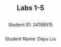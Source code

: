 
<div style="display: flex; flex-direction: column; justify-content: center; align-items: center; height: 100vh;">
<h2>Labs 1-5</h2>
<p>Student ID: 24188515</p>
<p>Student Name: Dayu Liu</p>
</div>

# Lab 1

## AWS Account and Log in

### [1] Reset and Login into IAM User Account

To start with, I received an email with the initial login credentials for my IAM user account. After navigating to the AWS login portal, I successfully logged in using these credentials and reset my password as instructed.

![enter image description here](http://127.0.0.1/assets/lab1-1.png)

This step grants access to the AWS Management Console, which provides UI controls on necessary AWS resources and services for future lab activities.

### [2] Access Identity and Access Management (IAM)

After logging in, locate a clickable with my `IAM user` and `Account ID` information on the top-right corner. Once opened, click at the bottom entry on the user panel to access `Security Credentials`.

![enter image description here](http://127.0.0.1/assets/lab1-2.png)

Within the `Access keys` tab, I created a new access key and secret. These credentials can be used for programmatic access to AWS services, allowing us to interact with AWS through command-line interfaces (AWS-CLI), SDKs (Boto3 API). Securely store these credentials in a private location, for later AWS configuration setup in this lab.

![enter image description here](http://127.0.0.1/assets/lab1-3.png)

## Set up recent Linux OSes

Since I am running a Windows machine, I chose to use  `Ubuntu on Windows` via the Windows Subsystem for Linux (WSL). This installation provides an isolated Linux environment with a separate file directory, making file management easier and more organized within the Windows system.

![enter image description here](http://127.0.0.1/assets/lab1-4.png)

By using WSL, I can run Linux-based commands and utilities without the need for a virtual machine, which saves both time and resources. 

## Install Linux Packages

### 1. Install Python 3.10.x
Since my Ubuntu version is `22.04`, my system automatically comes with its corresponding latest Python version, which is `3.10.12`.

#### Update Packages

First, we need to ensure our system's packages are up to date. Run the following commands to update and upgrade pre-installed packages: 

```bash
sudo apt update
sudo apt -y upgrade
```

![Updating System](http://127.0.0.1/assets/lab1-5.png)

Since upgrading packages involves modifying the system, administrative privileges are required. Hence we need to prefix the command with `sudo`. 
-  **`apt update`** updates the package lists from **Apt** package management tool. These package lists contain references to the latest versions of packages. 
-  **`apt upgrade`** upgrades all installed packages to their latest versions based on the information retrieved from the update command, `-y` automatically answers **YES** to any prompts that might appear during the upgrade process.

#### Verify Python Version
To confirm that Python is installed and up to date, use the following command:

```bash
python3 -V
```

- **`python3`**: Specifies that we are running a version of Python 3.x.
- **`-V`**: Outputs the installed Python version.

The output verifies that Python 3.10.12 is installed.

![Check Python Version](http://127.0.0.1/assets/lab1-6.png)

#### Install pip3

To easily install and manage Python libraries, we also need to install **pip**. Install it with:

```bash
sudo apt install -y python3-pip
```

- **`python3-pip`**: pip package for Python 3 specifically.

Once installed, we can now use `pip3` to install third-party Python packages for future labs.

![Installing pip3](http://127.0.0.1/assets/lab1-7.png)

### 2. Install AWS CLI

To interact with AWS services from the command line, we use the AWS CLI (Command Line Interface). Install and upgrade it to the latest version using:

```bash
pip3 install awscli --upgrade
```

- **`awscli`**: This installs the AWS Command Line Interface, enabling us to manage AWS services, directly from the terminal.
- **`--upgrade`**: Ensures that if an older version of AWS CLI is already installed, it will be replaced with the latest version, which includes new features and updates and guarantees consistency.

Once installed, we can execute AWS CLI commands to interact with various AWS resources such as EC2, S3, etc.

![Install AWS CLI](http://127.0.0.1/assets/lab1-8.png)

### 3. Configure AWS CLI

After installation, configure the AWS CLI to connect to our IAM User account. Entering the credentials **Access Key ID, Secret Access Key, Region** in the prompts after using the following command:

```bash
aws configure
```
Our credentials can be found from step [3]. These configurations help us to correctly authenticate and set up our AWS environment and to access AWS services securely.

![Configure AWS CLI](http://127.0.0.1/assets/lab1-9.png)



### 4. Install boto3
Although `botocore` is included with the AWS CLI package, `boto3` is the Python SDK for AWS, and can be used to send API requests and automate tasks via Python scripts, such as launching EC2 instances in the next step. Install `boto3` using the following command:
```bash
pip3 install boto3
```

![Install boto3](http://127.0.0.1/assets/lab1-10.png)


## Test the Installed Environment

### 1. Test the AWS Environment

To verify that our AWS CLI is configured correctly and connected to the AWS environment, we run the following command to list the available regions in our AWS account:

```bash
aws ec2 describe-regions --output table
```

- **`aws ec2 describe-regions`**: This command queries the AWS EC2 service to list all available regions where AWS services are provided.
- **`--output table`**: Formats the output in a readable table structure, making it easier to view and interpret the region data.

This command allows us to verify that we are connected to AWS, and the output should display a list of regions in a structured table.

![AWS Region Table](http://127.0.0.1/assets/lab1-11.png)



### 2. Test the Python Environment

After confirming that the AWS CLI is working correctly, we now test the Python environment using **`boto3`**, the AWS SDK for Python language.

The following Python code connects to the AWS EC2 service and retrieves the available regions, similar to the CLI test but now within the Python environment:

```python
python3
>>> import boto3
>>> ec2 = boto3.client('ec2')
>>> response = ec2.describe_regions()
>>> print(response)
```

- **`import boto3`**: Imports the **`boto3`** library, which is used to interact with AWS services via Python.
- **`boto3.client('ec2')`**: Initializes a client for the EC2 service, allowing us to make requests to EC2, such as querying regions, starting instances, etc.
- **`ec2.describe_regions()`**: Queries the EC2 service to retrieve a list of available AWS regions. It returns the data in JSON format.
- **`print(response)`**: Outputs the result, which contains details about the available regions.

This code verifies that our Python environment is correctly set up and able to interact with AWS services via `boto3`.

![Python Region Response](http://127.0.0.1/assets/lab1-12.png)

### 3. Write a Python Script

Now we create a Python script to wrap these commands into a single file. We should also format the response into a structured table. The Python script is located in `~\lab1` folder on our Ubuntu machine.

#### (1) Install Dependencies
We use the `pandas` library to convert un-tabulated data into a structured table. To install this additional dependency, run the following command:
```bash
pip install pandas
```

#### (2) Code Explanation

The code in this  script adds an extra step. After retrieving the region data from AWS, we pass the response into a `pandas` dataframe to format and print the output in a table structure.

```python
import boto3 as bt
import pandas as pd

ec2 = bt.client('ec2')
response = ec2.describe_regions()
regions = response['Regions']
regions_df = pd.DataFrame(regions)
print(regions_df)
```


- **`boto3 as bt`**: Imports `boto3`, aliased as `bt`.
- **`pandas as pd`**: Imports `pandas`, aliased as `pd`.
- **`ec2 = bt.client('ec2')`**: Initializes a client for the EC2 service, allowing us to make requests to EC2, such as querying regions, starting instances, etc.
- **`response = ec2.describe_regions()`**: Queries the EC2 service to retrieve a list of available AWS regions. It returns the data in JSON format.
- **`pd.DataFrame(regions)`**: Converts the regions data into a pandas DataFrame for structured output.

#### (3) Run the Script
To execute the Python script, use the following command:
```bash
python3 lab1.py
```

#### 4. Get the Results
After running the Python script, the results are printed in a table format. The table shows the available AWS regions along with the corresponding **Endpoint**, **RegionName**, and **OptInStatus**.

| --- | Endpoint | RegionName | OptInStatus |
| --- | --- | --- | --- |
| 0 | ec2.ap-south-1.amazonaws.com | ap-south-1 | opt-in-not-required |
| 1 | ec2.eu-north-1.amazonaws.com | eu-north-1 | opt-in-not-required |
| 2 | ec2.eu-west-3.amazonaws.com | eu-west-3 | opt-in-not-required |
| 3 | ec2.eu-west-2.amazonaws.com | eu-west-2 | opt-in-not-required |
| 4 | ec2.eu-west-1.amazonaws.com | eu-west-1 | opt-in-not-required |
| 5 | ec2.ap-northeast-3.amazonaws.com | ap-northeast-3 | opt-in-not-required |
| 6 | ec2.ap-northeast-2.amazonaws.com | ap-northeast-2 | opt-in-not-required |
| 7 | ec2.ap-northeast-1.amazonaws.com | ap-northeast-1 | opt-in-not-required |
| 8 | ec2.ca-central-1.amazonaws.com | ca-central-1 | opt-in-not-required |
| 9 | ec2.sa-east-1.amazonaws.com | sa-east-1 | opt-in-not-required |
| 10 | ec2.ap-southeast-1.amazonaws.com | ap-southeast-1 | opt-in-not-required |
| 11 | ec2.ap-southeast-2.amazonaws.com | ap-southeast-2 | opt-in-not-required |
| 12 | ec2.eu-central-1.amazonaws.com | eu-central-1 | opt-in-not-required |
| 13 | ec2.us-east-1.amazonaws.com | us-east-1 | opt-in-not-required |
| 14 | ec2.us-east-2.amazonaws.com | us-east-2 | opt-in-not-required |
| 15 | ec2.us-west-1.amazonaws.com | us-west-1 | opt-in-not-required |
| 16 | ec2.us-west-2.amazonaws.com | us-west-2 | opt-in-not-required |

#### Key Parameters:

- **Endpoint**: Indicates a public URL of the AWS service (EC2) for each region. It’s the endpoint through which API calls are routed for that specific region.

- **RegionName**: Represents the region code for each AWS region. In the future labs, we will be using `eu-north-1` for the European North region .

- **OptInStatus**: Shows the status of whether a region requires users to opt-in before using it. `opt-in-not-required` means that the region is generally available for all AWS users.

This table helps verify the connection to AWS and confirms that our Python environment is correctly configured to retrieve information from AWS services.

<div  style="page-break-after: always;"></div>

# Lab 2

## Create an EC2 Instance Using AWS CLI


### 1. Create a Security Group

We begin by creating a security group with a unique name based on our student number, `24188516-sg`. A security group acts as an access control mechanism for our EC2 instances, controlling inbound and outbound traffic.

The following command creates the security group:

```bash
aws ec2 create-security-group --group-name 24188516-sg --description "security group for development environment"
```

#### Key Parameters:
- **`--group-name`**: Specifies the name of the security group. In this case, we use `24188516-sg` to uniquely identify the group based on our student number.
  
- **`--description`**: Provides a human-readable description of the security group’s purpose. Here, we describe it as "security group for development environment" to indicate the group will be used for development purposes.

Once executed, this command will create the security group and return the **GroupId**, which is a unique identifier for the newly created security group. Keep this **GroupId** because we will use it for future commands when creating our EC2 instance and etc.

![Create Security Group](http://127.0.0.1/assets/lab2-1.png)

### 2. Authorize Inbound Traffic for SSH

Now that the security group is created, we need to add a rule to allow inbound SSH traffic. This step enables secure access to our EC2 instances using the SSH protocol on port 22.

The following command authorizes inbound traffic for SSH:

```bash
aws ec2 authorize-security-group-ingress --group-name 24188516-sg --protocol tcp --port 22 --cidr 0.0.0.0/0
```

#### Key Parameters:
- **`--group-name`**: Specifies the name of the security group to which the rule will be added. In this case, we are adding the rule to the `24188516-sg` security group created in the previous step.
- **`--protocol`**: Defines the protocol for the rule. Here, we use **`tcp`** to specify the Transmission Control Protocol, which is the standard protocol used for SSH.
- **`--port`**: Specifies the port number on which the traffic will be allowed. In this case, we set it to **`22`**, the default port for SSH connections.
- **`--cidr`**: Defines the range of IP addresses allowed to access the instance via SSH. **`0.0.0.0/0`** means that traffic is allowed from any IP address, giving unrestricted access to SSH from anywhere in the world. This is common for testing purposes but should be restricted for production environments.

Once executed, this command creates a rule allowing SSH access on port 22, and the response confirms the rule creation by displaying the details of the newly added rule.

![Authorize Inbound Traffic](http://127.0.0.1/assets/lab2-2.png)

### 3. Create a Key Pair

To securely connect to the EC2 instance, we generate a public and private key pair. The private key will be used to authenticate SSH connections, while the public key is associated with the EC2 instance. This step is crucial for securing the private key and ensuring that it can be used for SSH connections without exposing it to others.

The following command creates a key pair:

```bash
aws ec2 create-key-pair --key-name 24188516-key --query 'KeyMaterial' --output text > 24188516-key.pem
```

#### Key Parameters:
- **`--key-name`**: Specifies the name of the key pair being created. In this case, the key pair is named `24188516-key`, which is based on our student number for identification.
- **`--query 'KeyMaterial'`**: This option extracts the private key (key material) from the response and outputs it as plain text. The key material is the private part of the key pair, which is required to authenticate SSH sessions.
- **`--output text`**: Specifies that the output format should be plain text (instead of JSON). The output is redirected to a file using the `>` operator, which saves the private key as `24188516-key.pem`.

#### Set Permissions for the Key:

After the key is generated, we ensure it has the correct permissions by using the `chmod` command:

```bash
chmod 400 24188516-key.pem
```

- **`chmod 400`**: This changes the file’s permissions to **read-only** for the file owner. It ensures that only the owner of the file can read it and prevent unauthorized access.

Below are the outputs of successfully created key:

![Key Pair Creation](http://127.0.0.1/assets/lab2-3.png)
![Permission Change](http://127.0.0.1/assets/lab2-4.png)

### 4. Create the Instance

Now, let's create an EC2 instance using the `aws ec2 run-instances` command. Since my student number is `24188516`, create an EC2 instance in the `eu-north-1` region.

```bash
aws ec2 run-instances --image-id ami-07a0715df72e58928 --security-group-ids 24188516-sg --count 1 --instance-type t3.micro --key-name 24188516-key --query 'Instances[0].InstanceId'
```

***Note:***
> At the time of running the lab, the **t2.micro** instance type was not available, so I switched to **t3.micro**. The instance was successfully created with the instance ID `i-0553e2ea0492e1c73`.

#### Key Parameters:
- **`--image-id`**: Specifies the Amazon Machine Image (AMI) ID to be used for the instance. In this case, `ami-07a0715df72e58928` is used, refers to a pre-configured image for this class.
- **`--security-group-ids`**: Links the instance to the previously created security group (`24188516-sg`). This security group defines the allowed inbound and outbound traffic rules, including SSH access on port 22.
- **`--count`**: Specifies that only one instance will be created. This flag allows you to create multiple instances simultaneously if needed.
- **`--instance-type`**: Defines the type of EC2 instance to launch. Due to limitations at the time, **t3.micro** was chosen instead of **t2.micro**.
- **`--key-name`**: Specifies the name of the key pair (`24188516-key`) to associate with the instance. This key will be used to securely access the instance via SSH.
- **`--query 'Instances[0].InstanceId'`**: This extracts and displays the **InstanceId** of the newly created EC2 instance.

Once the command is executed, the instance is successfully created, and the **InstanceId** is displayed. In this case, the instance ID returned is `i-0553e2ea0492e1c73`.

![Create EC2 Instance](http://127.0.0.1/assets/lab2-6.png)
![Instance ID](http://127.0.0.1/assets/lab2-5.png)

### 5. Add a Tag to the Instance

Now that we have the instance ID `i-0553e2ea0492e1c73`, we will add a tag to name the instance. The tag key will be `Name`, and the value will be our student number followed by `-vm` to uniquely identify the instance as `24188516-vm`.

```bash
aws ec2 create-tags --resources i-0553e2ea0492e1c73 --tags Key=Name,Value=24188516-vm
```

#### Key Parameters:
- **`--resources`**: Specifies the ID of the resource to tag, in this case, the instance ID `i-0553e2ea0492e1c73`.
- **`--tags`**: Defines the key-value pair for the tag. Here, the key is `Name`, and the value is `24188516-vm`, which labels the instance for identification purposes.

Once the command is executed, the instance will be tagged with `24188516-vm`, making it easier to identify in the AWS console.

### 6. Get the Public IP Address

To retrieve the public IP address of the instance, we use the `describe-instances` command. The query extracts only the `PublicIpAddress` from the instance details:

```bash
aws ec2 describe-instances --instance-ids i-0553e2ea0492e1c73 --query 'Reservations[0].Instances[0].PublicIpAddress'
```

#### Key Parameters:
- **`--instance-ids`**: Specifies the instance ID, which is `i-0553e2ea0492e1c73` in this case.
- **`--query`**: Limits the output to the `PublicIpAddress` of the instance, providing the required IP address for SSH access.

This IP address is queried and printed, save it for SSH connection in the next step.

![Public IP Address](http://127.0.0.1/assets/lab2-7.png)

### 7. Connect to the Instance via SSH
Now, we connect to the instance using the public IP address `16.171.151.20` via SSH. We need to use the previously generated `.pem` file to authenticate:

```bash
ssh -i 24188516-key.pem ubuntu@16.171.151.20
```

#### Key Parameters: 
- **`-i`**: Specifies the identity file (private key) to use for SSH authentication, which is `24188516-key.pem`.
- **`ubuntu@16.171.151.20`**: Connects to the instance as the `ubuntu` user, which is the default username.

After connecting, we can see system information on the console, indicating that the connection was successful.

![SSH Connection](http://127.0.0.1/assets/lab2-8.png)

### 8. List the Created Instance Using the AWS Console

The original instance created in steps 1-7 was destroyed overnight, so I had to run the commands again and the instance ID would differ. Here is a screenshot of the sucessfully created instance from the AWS console:

![AWS Console](http://127.0.0.1/assets/lab2-9.png)


## Create an EC2 Instance with Python Boto3

In this step, we create an EC2 instance using the **boto3** Python package instead of AWS CLI commands. While the method names and parameters differ, the outcome is the same as in the previous steps. To differentiate this instance from the previous one, we append `-2` to the **Group name**, **Key name**, and **Instance name**.

The following Python script uses `boto3` to create the EC2 **instance, security group, key pair, and instance tag**:

### Workflow:

1. **Create Security Group**:  
   The script starts by creating a security group (`24188516-sg-2`) using `ec2.create_security_group()`.
   
2. **Authorize SSH Inbound Rule**:  
   Next, an SSH rule is added using `ec2.authorize_security_group_ingress()`. This allows SSH access on port **22** from all IP addresses (`0.0.0.0/0`).

3. **Create Key Pair**:  
   A key pair (`24188516-key-2`) is generated using `ec2.create_key_pair()`, and the private key is saved locally with restricted access permissions using `os.chmod()` to secure it.

4. **Create EC2 Instance**:  
   The script launches an EC2 instance in the specified security group using `ec2.run_instances()`. The **AMI ID** (`ami-07a0715df72e58928`), **instance type** (`t3.micro`), and **key name** (`24188516-key-2`) are provided as parameters.

5. **Tag EC2 Instance**:  
   A name tag (`24188516-vm-2`) is created for the EC2 instance using `ec2.create_tags()`, which helps in identifying the instance easily.

6. **Retrieve Public IP Address**:  
   The public IP address of the newly created EC2 instance is retrieved using `ec2.describe_instances()`.
   
```python
import boto3 as bt
import os

# Constants
GroupName = '24188516-sg-2'
KeyName = '24188516-key-2'
InstanceName = '24188516-vm-2'

ec2 = bt.client('ec2')

# 1. Create security group
step1_response = ec2.create_security_group(
    Description="security group for development environment",
    GroupName=GroupName
)

# 2. Authorize SSH inbound rule
step2_response = ec2.authorize_security_group_ingress(
    GroupName=GroupName,
    IpPermissions=[
        {
            'IpProtocol': 'tcp',
            'FromPort': 22,
            'ToPort': 22,
            'IpRanges': [{'CidrIp': '0.0.0.0/0'}]
        }
    ]
)

# 3. Create key pair
step3_response = ec2.create_key_pair(KeyName=KeyName)
PrivateKey = step3_response['KeyMaterial']

# Save key pair to a file
with open(f'{KeyName}.pem', 'w') as file:
    file.write(PrivateKey)

# Grant file permission to the private key
os.chmod(f'{KeyName}.pem', 0o400)

# 4. Create EC2 instance
step4_response = ec2.run_instances(
    ImageId='ami-07a0715df72e58928',
    SecurityGroupIds=[GroupName],
    MinCount=1,
    MaxCount=1,
    InstanceType='t3.micro',
    KeyName=KeyName
)

# Retrieve the Instance ID
InstanceId = step4_response['Instances'][0]['InstanceId']

# 5. Create a tag for the instance
step5_response = ec2.create_tags(
    Resources=[InstanceId],
    Tags=[{'Key': 'Name', 'Value': InstanceName}]
)

# 6. Get the public IP address of the instance
step6_response = ec2.describe_instances(InstanceIds=[InstanceId])
public_ip_address = step6_response['Reservations'][0]['Instances'][0]['PublicIpAddress']

# Print all responses
print(f"{step1_response}\n{step2_response}\n{PrivateKey}\n{InstanceId}\n{step5_response}\n{public_ip_address}\n")
```

### Code Explanation
1. **`ec2.create_security_group()`**:
   - **`Description`**: Describes the purpose of the security group, here labeled as "security group for development environment".
   - **`GroupName`**: Defines the name of the security group, in this case, `24188516-sg-2`.
  
2. **`ec2.authorize_security_group_ingress()`**:
   - **`GroupName`**: Specifies the security group where the rule will be added, in this case, `24188516-sg-2`.
   - **`IpPermissions`**: This parameter contains the rules that specify what type of inbound traffic is allowed. 
     - **`IpProtocol`**: Defines the protocol, here set to `tcp` for SSH access.
     - **`FromPort` and `ToPort`**: Both set to `22`, defining the SSH port.
     - **`IpRanges`**: Defines the IP range allowed to access the instance. Here, `0.0.0.0/0` allows access from any IP.

3. **`ec2.create_key_pair()`**:
   - **`KeyName`**: Specifies the name of the key pair, here `24188516-key-2`,  generates a new key pair and returns the private key.

4. **`file.write()`**:
   - The private key is saved to a `.pem` file using Python’s built-in File library with the `open()` function, and **`os.chmod()`** is used to set the file’s permission to `400` (read-only).

5. **`ec2.run_instances()`**:
   - **`ImageId`**: Specifies the Amazon Machine Image (AMI) ID, in this case, `ami-07a0715df72e58928`, which contains pre-configured software and settings.
   - **`SecurityGroupIds`**: Lists the security group IDs that will be associated with the instance. Here, the security group is `24188516-sg-2`.
   - **`MinCount` and `MaxCount`**: Define how many instances to launch. only one instance will be created in our case.
   - **`InstanceType`**: Defines the type of instance to launch, in this case, `t3.micro`.
   - **`KeyName`**: Specifies the name of the key pair, `24188516-key-2`, used for SSH access.

6. **`ec2.create_tags()`**:
   - **`Resources`**: Specifies the resources to tag, in this case, the instance ID.
   - **`Tags`**: Defines the key-value pairs for tagging. Here, the tag key is `Name` and the value is `24188516-vm-2`, which labels the instance for easier identification.

7. **`ec2.describe_instances()`**:
   - **`InstanceIds`**: Specifies the instance ID to describe details on.

### Output and Results

Once the script is executed, the responses from each step are printed, showing the security group creation, key pair, instance ID, and public IP address.

![Script Output](http://127.0.0.1/assets/lab2-10.png)

Let's verify the created instance in the AWS console as well:

![AWS Console Instance](http://127.0.0.1/assets/lab2-11.png)


## Use Docker Inside a Linux OS

### 1. Install Docker

To install Docker, we use the following command to install the necessary packages:

```bash
sudo apt install docker.io -y
```

#### Key Parameters:
- **`docker.io`**: Specifies the Docker package to install.
- **`-y`**: Automatically confirms the installation without prompting for user input.

### 2. Start the Docker Service
After installation, we start the Docker service to make it ready for use:

```bash
sudo systemctl start docker
```

#### Key Parameters:
- **`start`**: Tells the system to start the Docker service.
- **`docker`**: Specifies the Docker service to start.

### 3. Enable Docker to Start on Boot
To ensure Docker starts automatically whenever the system boots, we enable the Docker service with:

```bash
sudo systemctl enable docker
```

#### Key Parameters:
- **`enable`**: Enables Docker to start automatically when the system boots.
- **`docker`**: Specifies the Docker service to enable.

![Docker Installation](http://127.0.0.1/assets/lab2-12.png)

### 4. Check Docker Version

To verify that Docker has been installed and is running properly, check its version using:

```bash
docker --version
```

#### Key Parameters:
- **`--version`**: Prints the installed Docker version.

This command outputs the installed Docker version, ensuring that Docker is ready to use.

![Docker Version Check](http://127.0.0.1/assets/lab2-13.png)

### 5. Build and Run an `httpd` Container

In this step, we create an HTML file to be served via an Apache HTTP server running inside a Docker container.

#### HTML File Creation
The file `index.html` is located inside the `html` directory and contains the following content:

```html
  <html>
    <head></head>
    <body>
      <p>Hello, World!</p>
    </body>
  </html>
```

This file simply displays the message **"Hello, World!"** when accessed via a web browser.

#### Create a Dockerfile

Outside the `html` directory, we create a `Dockerfile` to define the configuration for our Docker container. The file contains the following:

```Dockerfile
FROM httpd:2.4
COPY ./html/ /usr/local/apache2/htdocs/
```

#### Key Parameters:
- **`FROM`**: Specifies the base image for the container. In this case, it uses Apache HTTP Server version 2.4.
- **`COPY`**: Copies the contents of the `html` directory from the local system into the container’s web server directory (`/usr/local/apache2/htdocs/`), making the `index.html` file accessible via the web server.

#### Add User to Docker Group

We add our username (`liudayubob`) to the Docker group to grant permission to manage Docker containers, then reboot the system:

```bash
sudo usermod -a -G docker liudayubob
```

#### Key Parameters:
- **`usermod -a -G`**: Adds the user `liudayubob` to the Docker group (`docker`), allowing us to manage Docker without administrative permissions.

#### Build the Docker Image

Once the `Dockerfile` and `html` folder are in place, we build the Docker image using the following command:

```bash
docker build -t my-apache2 .
```

#### Key Parameters:
- **`build`**: Instructs Docker to build an image based on the `Dockerfile` in the current directory.
- **`-t`**: Tags the image with the name `my-apache2` for easy reference.
- **`.`**: Specifies the build context, indicating the current directory (where the `Dockerfile` and `html` folder are located).

This command builds the Docker image alias as `my-apache2`, preparing it to run the Apache server that serves the `index.html` file.

![Docker Build](http://127.0.0.1/assets/lab2-14.png)


#### Run the Docker Container
After building the image `my-apache2`, we run the Docker container using the following command:

```bash
docker run -p 80:80 -dit --name my-app my-apache2
```

#### Key Parameters:
- **`-p`**: Maps the host machine's port to the Docker container's port, enabling access to the container’s web server from the host.
- **`-dit`**: Runs the container in detached mode (`d`), keeps STDIN open (`i`), and allocates a pseudo-TTY (`t`).
- **`--name`**: Sets the container name to `my-app`.

This command starts the Apache server inside the container, serving the HTML content at port 80.

![Docker Run](http://127.0.0.1/assets/lab2-15.png)

#### Access the Hosted HTML Page

To view the hosted HTML page, open a browser and navigate to `http://localhost` or `http://127.0.0.1`. The browser will display the **"Hello, World!"** message from the `index.html` file served by the Apache HTTP server inside the Docker container.

![Docker Webpage](http://127.0.0.1/assets/lab2-16.png)


### 6. Other Docker Commands

#### Check Running Containers
To list all running containers, use the following command:

```bash
docker ps -a
```

#### Key Parameters:
- **`ps`**: Lists the currently running containers.
- **`-a`**: Includes all containers, even those that are not running.

This command displays the properties of the containers, such as **Container ID**, **STATUS**, **PORTS**, the container name, and the image used.

![Docker ps -a](http://127.0.0.1/assets/lab2-17.png)

#### Stop and Remove the Container

To stop and remove the running container, use the following commands:
```bash
docker stop my-app
docker rm my-app
```

#### Key Parameters:
- **`stop`**: Stops the running container.
- **`rm`**: Removes the container from the system.

These commands stop the `my-app` container and then remove it from the system.

<div  style="page-break-after: always;"></div>

# Lab 3

### 1. Create  Files

We begin by creating the required files and directories. The following file structure contains three files: `cloudstorage.py`, `rootfile.txt`, and `subfile.txt`.

![File Structure](http://127.0.0.1/assets/lab2-18.png)


### 2. Save to S3 by Updating `cloudstorage.py`

The `cloudstorage.py` script is modified to create an S3 bucket named `24188516-cloudstorage` if it doesn’t already exist. The script then traverses all directories and subdirectories in the root directory and uploads any discovered files to the S3 bucket.

```python
import os
import boto3

ROOT_DIR = '.'
ROOT_S3_DIR = '24188516-cloudstorage'
s3 = boto3.client("s3")

bucket_config = {'LocationConstraint': 'eu-north-1'}

def upload_file(folder_name, file, file_name):
    file_key = os.path.join(folder_name, file_name).replace("\\", "/")
    s3.upload_file(file, ROOT_S3_DIR, file_name)  # file path, bucket name, key
    print(f"Uploading {file}")

# Main program
try:
    # Create bucket if not there
    response = s3.create_bucket(
        Bucket=ROOT_S3_DIR,
        CreateBucketConfiguration=bucket_config
    )
    print(f"Bucket created: {response}")
except Exception as error:
    print(f"Bucket creation failed: {error}")
    pass

# Traverse directory and upload files
for dir_name, subdir_list, file_list in os.walk(ROOT_DIR, topdown=True):
    if dir_name != ROOT_DIR:
        for fname in file_list:
            upload_file(f"{dir_name[2:]}/", f"{dir_name}/{fname}", fname)

print("done")
```

### Code Explanation

- **`s3.create_bucket()`**: Attempts to create an S3 bucket.
  - **`Bucket`**: Specifies the name of the bucket to be created, which is `24188516-cloudstorage`.
  - **`CreateBucketConfiguration`**: Defines configuration options for the bucket. In this case, we set the `LocationConstraint` to `eu-north-1`, which places the bucket in the specified AWS region.
 
- **`os.walk()`**: Recursively traverses through the root directory (`.`) and subdirectories, finding all files to be uploaded.

- **`s3.upload_file()`**: Uploads the file to the S3 bucket. It accepts the following parameters:
  - **`file`**: The local path to the file to upload.
  - **`Bucket`**: Specifies the destination S3 bucket, `24188516-cloudstorage`.
  - **`file_name`**: The key under which the file is stored in the S3 bucket, formed by concatenating the folder path and file name.

Now our files are uploaded to the corresponding locations in the S3 bucket, consistent with out local directory structure.

![S3 Upload](http://localhost/assets/lab2-19.png)

### 3. Restore from S3

We create a new program, `restorefromcloud.py`, to restore files from the S3 bucket and write them to the appropriate directories. The program uses `s3.list_objects_v2()` to list all files in the S3 bucket along with their attributes, such as **Key** and **Name**.

We combine the local **ROOT_TARGET_DIR** with the **Key** to form the local file path. If the local directory does not exist, we create it using `os.makedirs()`. Finally, we download each file from the S3 bucket using `s3.download_file()`.

```python
import os
import boto3

ROOT_TARGET_DIR = '.'  # Root directory where files will be restored
ROOT_S3_DIR = '24188516-cloudstorage'
s3 = boto3.client("s3")

def download_file(s3_key, local_file_path):
    local_dir = os.path.dirname(local_file_path)
    
    # Ensure the local directory exists
    if not os.path.exists(local_dir):
        print(f"Creating directory {local_dir}")
        os.makedirs(local_dir)

    # Download the file
    s3.download_file(ROOT_S3_DIR, s3_key, local_file_path)
    print(f"Downloading {s3_key} to {local_file_path}")

# Main program
# List all objects in the S3 bucket
objects = s3.list_objects_v2(Bucket=ROOT_S3_DIR)

if 'Contents' in objects:
    for obj in objects['Contents']:
        s3_key = obj['Key']
        local_file_path = os.path.join(ROOT_TARGET_DIR, s3_key).replace("/", os.path.sep)
        
        # Download the file from S3 to the corresponding local path
        download_file(s3_key, local_file_path)
else:
    print("No objects found in the bucket.")
    pass

print("done")
```

### Code Explanation

- **`boto3.client("s3")`**: Initializes the S3 client for interacting with the S3 bucket.
  
- **`s3.list_objects_v2()`**: Lists all objects stored in the specified S3 bucket.
  - **`Bucket`**: Specifies the S3 bucket name, which is `24188516-cloudstorage` in out case.

- **`s3.download_file()`**: Downloads the specified file from S3 to the local directory.
  - **`Bucket`**: Specifies the S3 bucket name, `24188516-cloudstorage`.
  - **`s3_key`**: The key (path) of the file in the S3 bucket.
  - **`local_file_path`**: Specifies the destination file path on the local machine.

- **`os.makedirs()`**: Creates the specified directory if it doesn’t already exist, so we can mirror the local directory structure to our S3 directory structure.

This script traverses the S3 bucket, restoring files to the local directory in the same structure they were uploaded.

![S3 Restore](http://localhost/assets/lab2-20.png)

### 4. Write Information About Files to DynamoDB

#### 1. Install DynamoDB

First, we create and navigate into the `dynamodb` directory. We then install **JRE** and download the **DynamoDB** package, extracting the necessary files for local use. Once extracted, we have the compiled Java code `DynamoDBLocal.jar` and a folder containing libraries `DynamoDBLocal_lib`, which are required to run a local DynamoDB instance.

```bash
mkdir dynamodb
cd dynamodb

# Install JRE
sudo apt-get install default-jre

# Download DynamoDB package
wget https://s3-ap-northeast-1.amazonaws.com/dynamodb-local-tokyo/dynamodb_local_latest.tar.gz

# Extract DynamoDB
tar -zxvf dynamodb_local_latest.tar.gz
```

![DynamoDB Extraction](http://localhost/assets/lab2-21.png)

Next, we start the DynamoDB instance locally using **JRE**. The port is set to **8001** since **8000** is already in use. The `-sharedDb` flag creates a single database file, `_shared-local-instance.db`, which is accessed by all programs connecting to this local DynamoDB instance.

```bash
java -Djava.library.path=./DynamoDBLocal_lib -jar DynamoDBLocal.jar –sharedDb -port 8001
```

#### Key Parameters:
- **`-Djava.library.path`**: Specifies the path to the required native libraries for running DynamoDB locally (`./DynamoDBLocal_lib`).
- **`-jar`**: Indicates the JAR file (`DynamoDBLocal.jar`) that contains the DynamoDB local service.
- **`-sharedDb`**: Configures DynamoDB to use a single shared database file (`_shared-local-instance.db`).
- **`-port`**: Specifies that the service should listen on port 8001.

![Start DynamoDB](http://localhost/assets/lab2-22.png)


#### 2. Create a Table in DynamoDB
We create a Python script, `createtable.py`, to define a table named `CloudFiles` in DynamoDB. The table uses `userId` as the partition key and `fileName` as the sort key. We define the keys using `KeyType` (`HASH` for partition key and `RANGE` for sort key), while `AttributeName` and `AttributeType` specify the attributes' names and types.

Although DynamoDB is schema-free, attributes like `path`, `lastUpdated`, `owner`, and `permissions` don’t need to be predefined in the table schema, but they can be added later when inserting items into the table.

Here’s the table schema:
```python
# Database schema
CloudFiles = {
    'userId',
    'fileName',
    'path',
    'lastUpdated',
    'owner',
    'permissions'
}
```

Here’s the script to create the table:
```python
# createtable.py
import boto3

def create_db_table():
    # Initialize DynamoDB service instance
    dynamodb = boto3.resource('dynamodb', endpoint_url="http://localhost:8001")
    
    table = dynamodb.create_table(
        TableName='CloudFiles',
        KeySchema=[
            {
                'AttributeName': 'userId',
                'KeyType': 'HASH'  # Partition key
            },
            {
                'AttributeName': 'fileName',
                'KeyType': 'RANGE'  # Sort key
            }
        ],
        AttributeDefinitions=[
            {
                'AttributeName': 'userId',
                'AttributeType': 'S'  # String type
            },
            {
                'AttributeName': 'fileName',
                'AttributeType': 'S'  # String type
            }
        ],
        ProvisionedThroughput={
            'ReadCapacityUnits': 1,
            'WriteCapacityUnits': 1
        }
    )
    
    print("Table status:", table.table_status)

if __name__ == '__main__':
    create_db_table()
```

### Code Explanation

- **`boto3.resource("dynamodb")`**: Initializes a DynamoDB resource instance, allowing interaction with the DynamoDB service. We specify `endpoint_url="http://localhost:8001"` to connect to the local DynamoDB instance running on port **8001**.
  
- **`dynamodb.create_table()`**: Creates a new table in DynamoDB.
  - **`TableName`**: Specifies the name of the table, here `CloudFiles`.
  - **`KeySchema`**: Defines the partition key and sort key for the table:
    - **`AttributeName`**: Specifies the name of the attribute. We use `userId` for the partition key and `fileName` for the sort key.
    - **`KeyType`**: Specifies whether the attribute is a partition key (`HASH`) or a sort key (`RANGE`).
  - **`AttributeDefinitions`**: Specifies the types of attributes used in the key schema:
    - **`AttributeType`**: Defines the type of the attribute. In this case, both `userId` and `fileName` are of type `S` (string).
  - **`ProvisionedThroughput`**: Defines the read and write capacity for the table. Here, both read and write capacity are set to 1.

The script connects to the local DynamoDB instance, creates the `CloudFiles` table, and prints the table status after creation.

![Create DynamoDB Table](http://localhost/assets/lab2-23.png)

### 3. Write Data into the `CloudFiles` Table
In this step, we write data into the `CloudFiles` table. First, we use `s3.list_objects_v2()` to list all files in the `24188516-cloudstorage` bucket. The output contains attributes such as **Key** and **LastModified**. To retrieve additional information like **Owner** and **Permissions**, we make a separate call to `s3.get_object_acl()`, which provides these details under the **Grants** and **Owner** attributes.

After extracting all necessary attributes, we use `dynamodb_table.put_item()` to insert each object into the DynamoDB table. Since the region is `eu-north-1`, we populate the `owner` field with the owner's ID.

Here’s the script:

```python
# writetable.py
import boto3
import os

BUCKET_NAME = '24188516-cloudstorage'
DB_NAME = 'CloudFiles'

# Set up AWS instances for S3 and DynamoDB
s3 = boto3.client('s3')
dynamodb = boto3.resource('dynamodb', endpoint_url="http://localhost:8001")
dynamodb_table = dynamodb.Table(DB_NAME)

def list_files():
    # List all objects in the S3 bucket
    files = []
    objects = s3.list_objects_v2(Bucket=BUCKET_NAME)
    
    if 'Contents' in objects:
        for obj in objects['Contents']:
            # Get access control list for owner and permission information
            obj_acl = s3.get_object_acl(Bucket=BUCKET_NAME, Key=obj['Key'])
            files.append({**obj, **obj_acl})
    
    return files

def extract_file_attributes(file):
    # Extract attributes of a file
    file_attributes = {
        'userId': file['Grants'][0]['Grantee']['ID'],
        'fileName': os.path.basename(file['Key']),
        'path': file['Key'],
        'lastUpdated': file['LastModified'].isoformat(),
        'owner': file['Owner']['ID'],
        'permissions': file['Grants'][0]['Permission']
    }
    
    return file_attributes

def write_to_table():
    # List all files in the bucket and write them to the DynamoDB table
    try:
        files = list_files()
        
        # Iterate through each file
        for file in files:
            # Extract attributes for the file
            file_attributes = extract_file_attributes(file)
            
            # Write the attributes to DynamoDB
            db_res = dynamodb_table.put_item(Item=file_attributes)
            print(f"Inserted {file_attributes['fileName']} into DynamoDB")
    
    except Exception as error:
        print(f"Database write operation failed: {error}")
        pass

if __name__ == '__main__':
    write_to_table()
```

### Code Explanation

- **`s3.list_objects_v2()`**: Lists all objects in the specified S3 bucket.
  - **`Bucket`**: Specifies the name of the bucket to retrieve the object list from, in this case, `24188516-cloudstorage`.
  
- **`s3.get_object_acl()`**: Retrieves the access control list (ACL) of the specified object to get details like the owner and permissions.
  - **`Bucket`**: Specifies the S3 bucket name, `24188516-cloudstorage`.
  - **`Key`**: Specifies the key (path) of the object for which the ACL is retrieved.

- **`dynamodb_table.put_item()`**: Inserts an item into the DynamoDB table.
  - **`Item`**: Specifies the attributes of the item to insert. In this case, it includes attributes like `userId`, `fileName`, `path`, `lastUpdated`, `owner`, and `permissions`.

This script performs the following:
1. Lists all files in the S3 bucket using `s3.list_objects_v2`.
2. Retrieves owner and permission information using `s3.get_object_acl`.
3. Extracts file attributes like `userId`, `fileName`, `path`, `lastUpdated`, `owner`, and `permissions`.
4. Inserts each file's attributes into the DynamoDB table using `put_item()`.

![DynamoDB Write](http://localhost/assets/lab2-24.png)

### 4. Print and Destroy the `CloudFiles` Table

#### Print the Table
We use the AWS CLI to scan and print the contents of the `CloudFiles` table. The following command retrieves all items in the table and displays them:

```bash
aws dynamodb scan --table-name CloudFiles --endpoint-url http://localhost:8001
```

#### Key Parameters:
- **`--table-name`**: Specifies the name of the DynamoDB table to scan, in this case, `CloudFiles`.
- **`--endpoint-url`**: Specifies the endpoint URL for connecting to the local DynamoDB instance running on port **8001**.

This command prints the table structure, showing the data we inserted in the previous step.

![DynamoDB Scan](http://localhost/assets/lab2-25.png)

#### Destroy the Table
To delete the `CloudFiles` table, we use the following AWS CLI command:

```bash
aws dynamodb delete-table --table-name CloudFiles --endpoint-url http://localhost:8001
```

#### Key Parameters:
- **`--table-name`**: Specifies the name of the DynamoDB table to delete, in this case, `CloudFiles`.
- **`--endpoint-url`**: Specifies the endpoint URL for connecting to the local DynamoDB instance running on port **8001**.

This command deletes the table, removing all data and schema. Only the defined schema (partition key and sort key) will be printed before deletion.

![DynamoDB Delete Table](http://localhost/assets/lab2-26.png)

<div  style="page-break-after: always;"></div>


# Lab 4
## Apply a Policy to Restrict Permissions on Bucket

### 1. Write a Python Script
In this lab, we apply an access permission policy to the S3 bucket `24188516-cloudstorage` created in the previous lab. The policy restricts access to this bucket, allowing only the user with the username `24188516@student.uwa.edu.au` to access the contents. 

The policy is defined as a JSON document, where:
- **`Sid`**: A unique identifier for the policy statement.
- **`Effect`**: Specifies the result of the policy, set to `"DENY"`, meaning the action is denied if the condition is met.
- **`Action`**: Specifies the S3 actions being denied, in this case, `"s3:*"` to deny all S3 actions.
- **`Resource`**: Specifies the resources affected by the policy, here all objects in the `24188516-cloudstorage` bucket.
- **`Condition`**: Specifies a condition that checks if the `aws:username` is not `24188516@student.uwa.edu.au`. If true, access is denied.

Here’s the bucket policy in JSON format:

```json
# bucketpolicy.json
{
	"Version": "2012-10-17",
	"Statement": {
		"Sid": "AllowAllS3ActionsInUserFolderForUserOnly",
		"Effect": "DENY",
		"Principal": "*",
		"Action": "s3:*",
		"Resource": "arn:aws:s3:::24188516-cloudstorage/*",
		"Condition": {
			"StringNotLike": {
				"aws:username": "24188516@student.uwa.edu.au"
			}
		}
	}
}
```

This JSON policy ensures that any user attempting to access the bucket, who is not `24188516@student.uwa.edu.au`, will be denied all actions related to S3. The policy applies to all objects within the `24188516-cloudstorage` bucket, as specified by the **`Resource`**.

#### Python Script to Apply the Policy
Since the policy parameter in `s3.put_bucket_policy()` only accepts a JSON string, we load the JSON policy from `bucketpolicy.json`, convert it into a string using `json.dumps()`, and then apply it to the bucket using `s3.put_bucket_policy()`.

Here’s the Python script to apply the policy:

```python
# addpolicy.py
import boto3
import json

BUCKET_NAME = '24188516-cloudstorage'

# Create an S3 instance
s3 = boto3.client('s3')

def apply_bucket_policy():
    # Import the policy from the JSON file
    with open('bucketpolicy.json', 'r') as policy_file:
        policy = json.load(policy_file)
    
    # Convert the policy to a JSON string
    policy_string = json.dumps(policy)

    # Apply the policy to the bucket
    response = s3.put_bucket_policy(Bucket=BUCKET_NAME, Policy=policy_string)
    print("Policy applied!", response)

if __name__ == '__main__':
    apply_bucket_policy()
```

### Code Explanation
- **`boto3.client('s3')`**: Initializes an S3 client for interacting with the S3 service.
  
- **`json.load()`**: Reads and parses the `bucketpolicy.json` file into a Python dictionary.

- **`json.dumps()`**: Converts the Python dictionary containing the policy into a JSON string format, which is required by the `put_bucket_policy()` method.

- **`s3.put_bucket_policy()`**: Applies the bucket policy to the specified S3 bucket.
  - **`Bucket`**: Specifies the name of the S3 bucket, here `24188516-cloudstorage`.
  - **`Policy`**: Accepts the policy as a JSON string, which defines the access control rules for the bucket.

This script does the following:
1. Reads the JSON policy from `bucketpolicy.json`.
2. Converts the policy into a string format.
3. Applies the policy to the S3 bucket using `s3.put_bucket_policy()`.

![Applying S3 Bucket Policy](http://localhost/assets/lab4-1.png)

### 2. Check Whether the Script Works
After applying the bucket policy, we test to ensure that the policy is working as intended.

#### Verify the Policy Using AWS CLI
To check whether the policy has been applied to the `24188516-cloudstorage` bucket, we use the following AWS CLI command:

```bash
aws s3api get-bucket-policy --bucket 24188516-cloudstorage --query Policy --output text
```

#### Key Parameters:
- **`--bucket`**: Specifies the name of the S3 bucket to check for the applied policy, in this case, `24188516-cloudstorage`.
- **`--query Policy`**: Filters the output to display only the bucket policy.
- **`--output text`**: Outputs the policy in plain text format.

This command retrieves the policy attached to the S3 bucket and outputs it in plain text. The expected output is the JSON policy document we applied earlier.

![Policy Check with AWS CLI](http://localhost/assets/lab4-2.png)


#### Visual Confirmation via AWS Console
Next, we navigate to the AWS console to visually confirm that the policy is in place for the `24188516-cloudstorage` bucket. The console should display the same policy, with the conditions we set for restricting access based on the username.

![Policy Check in AWS Console](http://localhost/assets/lab4-3.png)

#### Test Denied Access with Incorrect Username
To test whether the policy is correctly restricting access, we deliberately alter the username in the policy. For example, we change the username condition to only allow access to `12345678@student.uwa.edu.au`, effectively denying access to the current user `24188516@student.uwa.edu.au`.

![Denied Access](http://localhost/assets/lab4-4.png)
![Access Denied](http://localhost/assets/lab4-5.png)

As expected, when trying to access the bucket resources under the user `24188516@student.uwa.edu.au`, the access is denied.

## AES Encryption Using KMS

### 1. Policy to be Attached to the KMS Key

The following JSON file, `kmspolicy.json`, defines the access control policy to be attached to the KMS (Key Management Service) key. This policy grants permissions to both the root account and the IAM user (`24188516@student.uwa.edu.au`), ensuring appropriate access levels for key management and cryptographic operations.

#### Four Policy Statements:
The policy contains four main statements:
  1. **Enable IAM User Permissions**: Grants the root account full access to KMS operations.
  2. **Allow access for Key Administrators**: Grants the IAM user permissions for key management tasks.
  3. **Allow use of the key**: Grants the IAM user permissions for encryption, decryption, and other cryptographic operations.
  4. **Allow attachment of persistent resources**: Allows the IAM user to manage grants, ensuring the grants are for AWS resources.
 
Here’s the full JSON policy:

```json
# kmspolicy.json
{
	"Version": "2012-10-17",
	"Id": "key-consolepolicy-3",
	"Statement": [
		{
			"Sid": "Enable IAM User Permissions",
			"Effect": "Allow",
			"Principal": {
				"AWS": "arn:aws:iam::489389878001:root"
			},
			"Action": "kms:*",
			"Resource": "*"
		},
		{
			"Sid": "Allow access for Key Administrators",
			"Effect": "Allow",
			"Principal": {
				"AWS": "arn:aws:iam::489389878001:user/24188516@student.uwa.edu.au"
			},
			"Action": [
				"kms:Create*",
				"kms:Describe*",
				"kms:Enable*",
				"kms:List*",
				"kms:Put*",
				"kms:Update*",
				"kms:Revoke*",
				"kms:Disable*",
				"kms:Get*",
				"kms:Delete*",
				"kms:TagResource",
				"kms:UntagResource",
				"kms:ScheduleKeyDeletion",
				"kms:CancelKeyDeletion"
			],
			"Resource": "*"
		},
		{
			"Sid": "Allow use of the key",
			"Effect": "Allow",
			"Principal": {
				"AWS": "arn:aws:iam::489389878001:user/24188516@student.uwa.edu.au"
			},
			"Action": [
				"kms:Encrypt",
				"kms:Decrypt",
				"kms:ReEncrypt*",
				"kms:GenerateDataKey*",
				"kms:DescribeKey"
			],
			"Resource": "*"
		},
		{
			"Sid": "Allow attachment of persistent resources",
			"Effect": "Allow",
			"Principal": {
				"AWS": "arn:aws:iam::489389878001:user/24188516@student.uwa.edu.au"
			},
			"Action": [
				"kms:CreateGrant",
				"kms:ListGrants",
				"kms:RevokeGrant"
			],
			"Resource": "*",
			"Condition": {
				"Bool": {
					"kms:GrantIsForAWSResource": "true"
				}
			}
		}
	]
}
```

#### Code Explanation:
- **Statement 1**: Grants full access (`kms:*`) to the root account (`arn:aws:iam::489389878001:root`) for all KMS operations on all resources.

- **Statement 2**: The IAM user (`24188516@student.uwa.edu.au`) is granted permissions to perform key management tasks such as **creating, describing, enabling, disabling, tagging, and deleting** keys (`kms:Create`,`kms:Describe`,`kms:Enable`,`kms:List`,`kms:Put`,`kms:Update`,`kms:Revoke`,`kms:Disable`,`kms:Get`,
`kms:Delete`,`kms:TagResource`,`kms:UntagResource`,`kms:ScheduleKeyDeletion`,`kms:CancelKeyDeletion`)

- **Statement 3**: The IAM user can use the key for cryptographic functions like **encrypting, decrypting, re-encrypting, and generating** keys ( `kms:Encrypt`,  `kms:Decrypt`  `kms:ReEncrypt`,  `kms:GenerateDataKey`, `kms:DescribeKey`).

- **Statement 4**: Only when the grant is for an AWS resource (`kms:GrantIsForAWSResource`), allows the IAM user to manage grants like **creating, listing, and revoking** keys (`kms:CreateGrant`, `kms:ListGrants`, `kms:RevokeGrant`)

This policy ensures secure management of the KMS key, allowing only authorized users to perform key management and cryptographic operations.

### 2. Attach a Policy to the Created KMS Key

In this step, we create a symmetric encryption KMS key and apply the policy from the `kmspolicy.json` file that was defined earlier. The KMS key is specified for encryption and decryption purposes. After the key is created, we assign an alias using the student's ID, following the format `alias/*`, which results in `alias/24188516`.

Here’s the Python script that performs these operations:

```python
import boto3
import json

STUDENT_NUMBER = '24188516'

def create_kms_key():
    # Import the policy from the JSON file
    with open('kmspolicy.json', 'r') as policy_file:
        policy = json.load(policy_file)

    # Create a new KMS key with the imported policy
    kms = boto3.client('kms')
    key_response = kms.create_key(
        Policy=json.dumps(policy),
        KeyUsage='ENCRYPT_DECRYPT',
        Origin='AWS_KMS'
    )
    
    # Extract the KeyId from the response
    key_id = key_response['KeyMetadata']['KeyId']

    # Create an alias for the KMS key using the student number
    alias_name = f'alias/{STUDENT_NUMBER}'
    alias_response = kms.create_alias(
        AliasName=alias_name,
        TargetKeyId=key_id
    )
    
    print(f"Key and alias generated successfully!")

if __name__ == "__main__":
    create_kms_key()
```

### Code Explanation
- **`boto3.client('kms')`**: Initializes a KMS client for interacting with the AWS Key Management Service.
- **`kms.create_key()`**: Creates a new KMS key.
  - **`Policy`**: Specifies the access control policy (loaded from `kmspolicy.json`) that defines who can manage and use the key.
  - **`KeyUsage`**: Defines the purpose of the key, here set to `ENCRYPT_DECRYPT` for symmetric encryption and decryption.
  - **`Origin`**: Specifies the key material source, set to `AWS_KMS` to have AWS manage the key material.
- **`key_response['KeyMetadata']['KeyId']`**: Extracts the key ID from the response returned by `kms.create_key()`. The key ID uniquely identifies the key for future operations.
- **`kms.create_alias()`**: Assigns a human-readable alias to the KMS key.
  - **`AliasName`**: Defines the alias for the key, here set to `alias/24188516`.
  - **`TargetKeyId`**: Specifies the key ID to which the alias is assigned.

#### Output:
Once the script is executed, a symmetric KMS key is created with the policy applied, and an alias (`alias/24188516`) is assigned to the key.

![KMS Key and Alias](http://localhost/assets/lab4-6.png)

### 3. Check Whether the Script Works

To verify that the script has successfully created the KMS key and applied the policy, follow these steps:

#### 1. Check the KMS Key in the AWS Console
Navigate to the **KMS service** in the AWS console. In the list of keys, you should see the newly created key with the alias `alias/24188516`. This confirms that the KMS key and alias have been successfully generated.

![KMS Key and Alias](http://localhost/assets/lab4-7.png)

#### 2. Verify the Policy
In the **Policy** section of the KMS key, you should see that the user `24188516@student.uwa.edu.au` has been assigned the roles of **Key Administrator** and **Key User**. This confirms that the policy from the `kmspolicy.json` file has been correctly applied to the key, granting the appropriate permissions to the IAM user.

![Policy Verification](http://localhost/assets/lab4-8.png)

### 4. Use the Created KMS Key for Encryption/Decryption

The following script, `cryptwithkms.py`, encrypts and decrypts files in the S3 bucket `24188516-cloudstorage` using the KMS key we created earlier (`alias/24188516`).

### Workflow:
1. The script first calls **`process_files()`** to list all files in the specified S3 bucket:
   - Lists all files in the specified S3 bucket.
   - Iterates through each file, calling `encrypt_file()` for encryption and subsequent decryption.
2. For each file, **`encrypt_file()`** function retrieves the file content from S3, encrypts it using the specified KMS key, and uploads the encrypted file back to the bucket with a new key that appends `.encrypted` to the original file name:
	- Retrieves the file from the S3 bucket using `s3.get_object()`.
   - Encrypts the file content using the KMS key with `kms.encrypt()`.
   - Uploads the encrypted content back to the bucket with a new key that appends `.encrypted` to the original file name.
   - Calls `decrypt_file()` to decrypt the encrypted file.
3. **`decrypt_file()`** function decrypts the file content and uploads the decrypted file back to the bucket with a new key that appends `.decrypted` to the encrypted file name:
	- Retrieves the encrypted file from the bucket using `s3.get_object()`.
   - Decrypts the file content using the KMS key with `kms.decrypt()`.
   - Converts the decrypted content from bytes to a regular string using `.decode('utf-8')`.
   - Uploads the decrypted content back to the bucket with a new key that appends `.decrypted` to the encrypted file name.

Here’s the Python script:

```python
# cryptwithkms.py
import boto3

s3 = boto3.client('s3')
kms = boto3.client('kms')

BUCKET_NAME = "24188516-cloudstorage"
KMS_KEY = "alias/24188516"

def encrypt_file(file_key):
    # Get the file from bucket and read its content
    s3_object = s3.get_object(Bucket=BUCKET_NAME, Key=file_key)
    file_content = s3_object['Body'].read()

    # Encrypt the file content using KMS
    encrypt_res = kms.encrypt(
        KeyId=KMS_KEY,
        Plaintext=file_content
    )
    file_body = encrypt_res['CiphertextBlob']
    encrypt_file_key = f"{file_key}.encrypted"

    # Upload the encrypted file back to the bucket
    s3.put_object(Bucket=BUCKET_NAME, Key=encrypt_file_key, Body=file_body)
    print(f"File encrypted as: {encrypt_file_key} with content: \n{file_body}\n")
    
    # After encrypting, decrypt the file
    decrypt_file(encrypt_file_key)

def decrypt_file(file_key):
    # Get the encrypted file from the bucket and read its content
    s3_object = s3.get_object(Bucket=BUCKET_NAME, Key=file_key)
    file_content = s3_object['Body'].read()

    # Decrypt the file content using KMS
    decrypt_res = kms.decrypt(
        KeyId=KMS_KEY,
        CiphertextBlob=file_content
    )
    plain_text = decrypt_res['Plaintext']
    file_body = plain_text.decode('utf-8')  # Convert plain text bytes to a regular string
    decrypted_file_key = f"{file_key}.decrypted"

    # Upload the decrypted content back to the bucket
    s3.put_object(Bucket=BUCKET_NAME, Key=decrypted_file_key, Body=file_body)
    print(f"File decrypted as: {decrypted_file_key} with content: \n{file_body}\n")

def process_files(BUCKET_NAME, KMS_KEY):
    # List all files in the bucket
    response = s3.list_objects_v2(Bucket=BUCKET_NAME)

    if 'Contents' in response:
        for obj in response['Contents']:
            key = obj['Key']
            encrypt_file(key)

if __name__ == "__main__":
    process_files(BUCKET_NAME, KMS_KEY)
```

### Code Explanation
- **`s3.get_object()`**: Retrieves the specified file from the S3 bucket.
  - **`Bucket`**: The name of the S3 bucket (`24188516-cloudstorage`).
  - **`Key`**: The key (file name) of the file to retrieve.

- **`kms.encrypt()`**: Encrypts the file content using the KMS key.
  - **`KeyId`**: Specifies the KMS key to use for encryption, here `alias/24188516`.
  - **`Plaintext`**: The file content to be encrypted.

- **`s3.put_object()`**: Uploads the encrypted or decrypted file back to the S3 bucket.
  - **`Bucket`**: The name of the S3 bucket (`24188516-cloudstorage`).
  - **`Key`**: The key (file name) for the uploaded file.
  - **`Body`**: The content of the file being uploaded.

- **`kms.decrypt()`**: Decrypts the encrypted file content using the KMS key.
  - **`KeyId`**: The KMS key to use for decryption, here `alias/24188516`.
  - **`CiphertextBlob`**: The encrypted content to be decrypted.

![Encryption/Decryption Process](http://localhost/assets/lab4-9.png)

#### Verify Results in the AWS S3 Console
After running the script, you can verify the encrypted and decrypted files in the AWS S3 console. The original files will have additional encrypted and decrypted versions as shown below.

![S3 Encrypted Files](http://localhost/assets/lab4-10.png)
![S3 Decrypted Files](http://localhost/assets/lab4-11.png)

### 5. Apply `pycryptodome` for Encryption/Decryption

Since AWS KMS uses AES with 256-bit encryption, we can apply the same encryption standard using the `pycryptodome` package for consistency. Here's how we implement AES encryption and decryption with `pycryptodome`.

#### 1. Install `pycryptodome`
First, install the `pycryptodome` package by running the following command:

```bash
pip install pycryptodome
```

This package provides AES encryption functionality similar to what AWS KMS offers.

![Pycryptodome Installation](http://localhost/assets/lab4-12.png)

#### 2. Modify the Code in `cryptwithpycryptodome.py`
The code is similar to the `cryptwithkms.py` script from the previous step, but now we use `pycryptodome` for encryption and decryption.

### Workflow:

- **Import AES and Random Byte Generation**: We import `AES` from `pycryptodome` for encryption/decryption and `get_random_bytes` for random key generation. The **AES_KEY** is **32 bytes** (256 bits) long, aligning with the AWS KMS approach.

```python
from Crypto.Cipher import AES
from Crypto.Random import get_random_bytes

AES_KEY = get_random_bytes(32)  # 32 bytes = 256 bits-long key
```

- **Encryption Process**:
  - We initialize an AES cipher object in EAX mode with the generated `AES_KEY`: `AES.new(AES_KEY, AES.MODE_EAX)`.
  - The file content is encrypted using `cipher.encrypt_and_digest()`, which generates the ciphertext and an authentication tag for integrity verification.
  - We concatenate the **nonce**, **tag**, and **ciphertext** in that order to create the encrypted file content. The nonce is used to ensure unique ciphertexts for the same plaintext, preventing issues like hash collisions.

```python
# Encrypt the file content using AES with PyCryptodome in EAX mode
cipher = AES.new(AES_KEY, AES.MODE_EAX)
cipher_text, tag = cipher.encrypt_and_digest(file_content)  # Encrypt and generate tag
encrypt_file_key = f"{file_key}.encrypted"

# Concatenate the nonce, tag, and the ciphertext
file_body = cipher.nonce + tag + cipher_text
```

- **Decryption Process**:
  - We extract the **nonce**, **tag**, and **ciphertext** from the concatenated file content (`file_body`). The nonce is the first 16 bytes, the tag is the next 16 bytes, and the remaining content is the ciphertext.
  - Using the extracted nonce, we create a new AES cipher object to decrypt the file and verify its integrity with the tag.

```python
# Parse the nonce, tag, and the ciphertext from the file content
nonce = file_body[:16]  # First 16 bytes for the nonce
tag = file_body[16:32]  # Next 16 bytes for the tag
cipher_text = file_body[32:]  # The remaining bytes are the ciphertext

# Decrypt the file content using AES with PyCryptodome in EAX mode
cipher = AES.new(AES_KEY, AES.MODE_EAX, nonce=nonce)
plain_text = cipher.decrypt_and_verify(cipher_text, tag)
file_body = plain_text.decode('utf-8')  # Convert decrypted content to a string
```

Here’s the full script:

```python
# cryptwithpycryptodome.py
from Crypto.Cipher import AES
from Crypto.Random import get_random_bytes
import boto3

s3 = boto3.client('s3')

BUCKET_NAME = "24188516-cloudstorage"
AES_KEY = get_random_bytes(32)  # 256-bit key

def encrypt_file(file_key):
    # Get the file from the bucket and read content
    s3_object = s3.get_object(Bucket=BUCKET_NAME, Key=file_key)
    file_content = s3_object['Body'].read()

    # Encrypt the file content using AES with PyCryptodome in EAX mode
    cipher = AES.new(AES_KEY, AES.MODE_EAX)
    cipher_text, tag = cipher.encrypt_and_digest(file_content)
    encrypt_file_key = f"{file_key}.encrypted"

    # Concatenate the nonce, tag, and ciphertext
    file_body = cipher.nonce + tag + cipher_text

    # Upload the encrypted file back to the bucket
    s3.put_object(Bucket=BUCKET_NAME, Key=encrypt_file_key, Body=file_body)
    print(f"File encrypted as: {encrypt_file_key} with content: \n{file_body}\n")
    
    # Decrypt the file after encryption
    decrypt_file(encrypt_file_key)

def decrypt_file(file_key):
    # Get the encrypted file from the bucket and read content
    s3_object = s3.get_object(Bucket=BUCKET_NAME, Key=file_key)
    file_body = s3_object['Body'].read()

    # Parse the nonce, tag, and ciphertext from the file content
    nonce = file_body[:16]  # First 16 bytes for the nonce
    tag = file_body[16:32]  # Next 16 bytes for the tag
    cipher_text = file_body[32:]  # The rest of the file content is the ciphertext

    # Decrypt the file content using AES with PyCryptodome in EAX mode
    cipher = AES.new(AES_KEY, AES.MODE_EAX, nonce=nonce)
    plain_text = cipher.decrypt_and_verify(cipher_text, tag)
    file_body = plain_text.decode('utf-8')  # Convert plain text bytes to a regular string
    decrypted_file_key = f"{file_key}.decrypted"

    # Upload the decrypted content back to the bucket
    s3.put_object(Bucket=BUCKET_NAME, Key=decrypted_file_key, Body=file_body)
    print(f"File decrypted as: {decrypted_file_key} with content: \n{file_body}\n")

def process_files(BUCKET_NAME):
    # List all files in the bucket
    response = s3.list_objects_v2(Bucket=BUCKET_NAME)

    if 'Contents' in response:
        for obj in response['Contents']:
            key = obj['Key']
            encrypt_file(key)

if __name__ == "__main__":
    process_files(BUCKET_NAME)
```

### Code Explanation:
1. **`get_random_bytes()`**: This function generates a secure random byte sequence to use as the AES encryption key. In this case, we generate 32 bytes (256 bits) to match the AWS KMS key length.
  
2. **`AES.new(AES_KEY, AES.MODE_EAX)`**: Initializes a new AES cipher object in EAX mode using the generated AES key. EAX mode provides both encryption and authentication, ensuring data integrity during decryption.
  
3. **`cipher.encrypt_and_digest(file_content)`**: Encrypts the provided file content and generates a cryptographic tag to verify the integrity of the encrypted data during decryption.

4. **`cipher.decrypt_and_verify(cipher_text, tag)`**: Decrypts the ciphertext using the AES key and verifies the integrity of the decrypted data with the provided tag.

#### 3. See It in Action
Now, let's run the script using:

```bash
python3 cryptwithpycryptodome.py
```

The encrypted content will differ from the previous method since a different encryption key is used.

![Encrypted Content](http://localhost/assets/lab4-13.png)

You can verify the encrypted and decrypted files in the AWS S3 console:

![S3 Encrypted Files](http://localhost/assets/lab4-10.png)
![S3 Decrypted Files](http://localhost/assets/lab4-11.png)

## Answer the following question (Marked)

```
What is the performance difference between using KMS and using the custom solution?
```
```
Answer:
I think KMS outperforms in its ease of maintainence and high scalability.
It offers automated key management so we don't need to manually save our keys.
KMS is also highly scalable because they are based on cloud infrastructure, which is critical under significant workload.
**PyCryptodome** is better for its extensibility and low internet overhead. PyCryptodome offers more room of customization with more cryptography algorithms and combinations with different configurations.
It doesn't rely on API calls which are subject to connectivetity and rate limits.
However since encryption/decrption are done on local machine, it doesn't scale well with high workload.

```
<div  style="page-break-after: always;"></div>

# Lab 5
## Application Load Balancer

### 1-2. Create 2 EC2 Instances & Add Application Load Balancer

In this section, we will replicate some of the steps from **Lab 2** to create two EC2 instances, but with a few changes to accommodate the new resources for **Lab 5**. We append the suffix `lab5` to resource names like **security group** and **key pair** to differentiate them from the resources in **Lab 2**.

#### Key Changes:
- **Subnets and Availability Zones**: We will create the two EC2 instances in different **availability zones** by using `ec2.describe_subnets()` to fetch the subnets, and specifying the **SubnetId** parameter when launching the EC2 instances.
- **Load Balancer and Target Group**: 
  - **Create Load Balancer**: Using `elbv2.create_load_balancer()` with the required subnets, security groups, and settings.
  - **Create Target Group**: Using `elbv2.create_target_group()` with the VPC ID, protocol, and port.
  - **Register Targets**: Register the EC2 instances to the load balancer target group.
  - **Create Listener**: Set up a listener to forward HTTP traffic from **port 80** to the **target group**.

#### Python Script for Automation:

```python
import boto3 as bt
import os

GroupName = '24188516-sg-lab5'
KeyName = '24188516-key-lab5'
InstanceName1 = '24188516-vm1'
InstanceName2 = '24188516-vm2'
LoadBalancerName = '24188516-elb'
TargetGroupName = '24188516-tg'

# Initialize EC2 and ELBv2 clients
ec2 = bt.client('ec2', region_name='eu-north-1')
elbv2 = bt.client('elbv2')

# 1. Create security group
step1_response = ec2.create_security_group(
    Description="Security group for lab5 environment",
    GroupName=GroupName
)

# 2. Authorize SSH (port 22) and HTTP (port 80) inbound rules
step2_response = ec2.authorize_security_group_ingress(
    GroupName=GroupName,
    IpPermissions=[
        {
            'IpProtocol': 'tcp',
            'FromPort': 22,
            'ToPort': 22,
            'IpRanges': [{'CidrIp': '0.0.0.0/0'}]
        },
        {
            'IpProtocol': 'tcp',
            'FromPort': 80,
            'ToPort': 80,
            'IpRanges': [{'CidrIp': '0.0.0.0/0'}]
        }
    ]
)

# 3. Create key-pair
step3_response = ec2.create_key_pair(KeyName=KeyName)
PrivateKey = step3_response['KeyMaterial']
# Save key-pair
with open(f'{KeyName}.pem', 'w') as file:
    file.write(PrivateKey)
# Grant file permission
os.chmod(f'{KeyName}.pem', 0o400)

# 4. Get two subnets in different availability zones
step4_response = ec2.describe_subnets()['Subnets']
Subnets = [subnet['SubnetId'] for subnet in step4_response[:2]]

# 5. Create instances in two availability zones
Instances = []
for idx, SubnetId in enumerate(Subnets):
    InstanceName = f"24188516-vm{idx + 1}"
    step5_response = ec2.run_instances(
        ImageId='ami-07a0715df72e58928',
        SecurityGroupIds=[step1_response['GroupId']],
        MinCount=1,
        MaxCount=1,
        InstanceType='t3.micro',
        KeyName=KeyName,
        SubnetId=SubnetId
    )
    InstanceId = step5_response['Instances'][0]['InstanceId']
    Instances.append(InstanceId)
    
    # Tag instance with name
    ec2.create_tags(
        Resources=[InstanceId],
        Tags=[{'Key': 'Name', 'Value': InstanceName}]
    )

# 6. Create application load balancer
step6_response = elbv2.create_load_balancer(
    Name=LoadBalancerName,
    Subnets=Subnets,
    SecurityGroups=[step1_response['GroupId']],
    Scheme='internet-facing',
    Type='application'
)
LoadBalancerArn = step6_response['LoadBalancers'][0]['LoadBalancerArn']

# 7. Create target group
VpcId = ec2.describe_vpcs()['Vpcs'][0]['VpcId']
step7_response = elbv2.create_target_group(
    Name=TargetGroupName,
    Protocol='HTTP',
    Port=80,
    VpcId=VpcId,
    TargetType='instance'
)
TargetGroupArn = step7_response['TargetGroups'][0]['TargetGroupArn']

# 8. Register instances as targets
elbv2.register_targets(
    TargetGroupArn=TargetGroupArn,
    Targets=[{'Id': InstanceId} for InstanceId in Instances]
)

# 9. Create a listener for the load balancer
elbv2.create_listener(
    LoadBalancerArn=LoadBalancerArn,
    Protocol='HTTP',
    Port=80,
    DefaultActions=[{
        'Type': 'forward',
        'TargetGroupArn': TargetGroupArn
    }]
)

# Print results
print(f"Instance IDs: {Instances}")
print(f"Load Balancer ARN: {LoadBalancerArn}")
print(f"Target Group ARN: {TargetGroupArn}")
```

### Code Explanation:

1. **`ec2.create_security_group()`**: Creates a new security group.
   - **GroupName**: `24188516-sg-lab5`, specifies the name of the security group.
   - **Description**: A description for the security group.

2. **`ec2.authorize_security_group_ingress()`**: Authorizes inbound traffic.
   - **IpProtocol**: Specifies `tcp` for the protocol.
   - **FromPort**/**ToPort**: Specifies ports `22` and `80` for SSH and HTTP access.
   - **IpRanges**: Allows access from `0.0.0.0/0`, meaning any IP address.

3. **`ec2.create_key_pair()`**: Creates an SSH key pair for secure access.
   - **KeyName**: `24188516-key-lab5`, specifies the name of the key pair.

4. **`ec2.describe_subnets()`**: Retrieves available subnets and selects two for launching instances in different availability zones.

5. **`ec2.run_instances()`**: Launches EC2 instances in separate subnets.
   - **ImageId**: Specifies `ami-07a0715df72e58928` as the AMI ID for the instances.
   - **SecurityGroupIds**: Associates the instances with the previously created security group (`24188516-sg-lab5`).
   - **SubnetId**: Assigns instances to specific subnets to ensure they are in different availability zones.
   - **InstanceType**: Defines `t3.micro` as the instance type.

6. **`elbv2.create_load_balancer()`**: Creates an application load balancer.
   - **Name**: `24188516-elb`, defines the name of the load balancer.
   - **Subnets**: Assigns the load balancer to the subnets created earlier.
   - **SecurityGroups**: Associates the load balancer with the security group.

7. **`elbv2.create_target_group()`**: Creates a target group for the instances.
   - **Name**: `24188516-tg`, specifies the target group name.
   - **Protocol**: HTTP is specified as the protocol for communication.
   - **Port**: Uses port `80` for HTTP traffic.
   - **VpcId**: Associates the target group with the VPC where the instances are launched.

8. **`elbv2.register_targets()`**: Registers the EC2 instances as targets for the load balancer.
   - **TargetGroupArn**: Registers instances to the specified target group.

9. **`elbv2.create_listener()`**: Adds a listener to the load balancer.
   - **LoadBalancerArn**: Assigns the listener to the specified load balancer.
   - **Protocol**: HTTP is set as the protocol.
   - **Port**: Listens on port `80`.
   - **DefaultActions**: Forwards traffic to the target group.

#### Verify in the AWS Console:
After the script is executed, you can verify the creation of the **load balancer** and **target group** in the AWS console.

![Load Balancer Created](http://localhost/assets/lab5-2.png)
![Target Group Created](http://localhost/assets/lab5-3.png)

#### Record Public IP Addresses:
The public IPv4 addresses for both EC2 instances are recorded for verification.

![EC2 Public IPs](http://localhost/assets/lab5-4.png)

### 3. SSH to Our Instances

In this step, we will SSH into the EC2 instances to install Apache and start the web server, allowing us to see the load balancer in action.

#### Use Putty to Connect to EC2 Instances
Since we are using Windows and Putty as our SSH client, we need to convert the private key (`24188516-key-lab5.pem`) to **PPK format** for Putty to use.

#### 1. Convert PEM Key to PPK Format
1. Open **PuttyGen** and load the `.pem` key file that was generated in step [3].
2. Convert the file into `.ppk` format by saving it after loading.

![PuttyGen Conversion](http://localhost/assets/lab5-5.png)

#### 2. Configure Putty for SSH Access
Once the key is converted, we can configure Putty to use the correct authentication credentials and the public IP addresses of the two EC2 instances we recorded in the last step.

1. **Host**: Enter the public IP address of the EC2 instance you want to connect to.
2. **Authentication**: Under "Connection -> SSH -> Auth", browse and load the `.ppk` file for the private key.

![Putty Configuration](http://localhost/assets/lab5-6.png)
![Putty Host Setup](http://localhost/assets/lab5-7.png)

#### 3. SSH into the EC2 Instance
Now, click "Open" to initiate the SSH connection. You will be logged into the EC2 instance.

![SSH Connection Established](http://localhost/assets/lab5-8.png)

### 4. Install Apache & Access Results Using IP Addresses

In this step, we will install **Apache** on each EC2 instance, modify the HTML content, and verify the setup by accessing the instances via their public IP addresses.

#### 1. Update and Install Apache
On each EC2 instance, first update the package list and then install **Apache2** using the following commands:

```bash
sudo apt-get update
sudo apt install apache2
```

Once the installation is complete, Apache will start serving content from the default directory `/var/www/html/`.

![Apache Installation](http://localhost/assets/lab5-9.png)

#### 2. Modify the HTML File to Display Instance Name
To help us identify which EC2 instance is serving the content, we will edit the `<title>` tag of the default `index.html` file to include the instance name. Use the following command to edit the file:

```bash
sudo vi /var/www/html/index.html
```

Here’s an example of the modified HTML file for **VM1**:

```html
# index.html
<meta http-equiv="Content-Type" content="text/html; charset=UTF-8" />
<title>Hello, this is VM1!</title>
<style type="text/css" media="screen">
```

You can repeat this step for the second instance (VM2) and modify the `<title>` tag accordingly.

![HTML Modification](http://localhost/assets/lab5-10.png)

#### 3. Access the EC2 Instances via Public IP Addresses
Now that Apache is running and the HTML content has been updated, we can access each instance using its public IP address. Open your browser and visit the public IP addresses assigned to each instance.

- **VM1** will display the title: "Hello, this is VM1!"
  
![VM1 Display](http://localhost/assets/lab5-11.png)

- **VM2** will display the title: "Hello, this is VM2!"

![VM2 Display](http://localhost/assets/lab5-12.png)

<!--stackedit_data:
eyJoaXN0b3J5IjpbLTExNjQ1NTY0MjEsLTYyNDM0Mzg3Nyw3Mz
UyMDY5MjksLTEwMjQyMDU0NCwtMTQyMjM0NzE4MCwzNzM4OTQz
NTAsLTIwNTAwMTIxMzIsLTk0ODE4NzQsNTYwODU5NDE2LDE0Mz
YzODQzNjYsLTkxMTY0MDYyMCwtMjA4ODc0NjYxMl19 
-->
<!--stackedit_data:
eyJoaXN0b3J5IjpbNTA5MDQyMTMyLDQ4ODcwNjc2MSw4NzU2Nz
Q3NDEsLTE3ODUxMDA4Miw1MTc4NjgzNDAsLTIyMzUyMDI5Nywt
Nzc3Mjc1MDU5LDUzNTIzOTQzMiw1MzMxNzMzODYsNDMwNzU3MT
Q5LC0xMzIyNDEyNDQ5LDM5OTY2NTY5MiwtMTE4NzA3MTgwOSwx
NDgzNTI2NDIzLDk0NTcyNzY0MSwxNTMzMDQ4NTQzLDU0MTc0OD
Q0NCwxMzQ3MTMxMDA4LDEyMTQ5ODc3NzEsLTE1NDk4NzEzOTVd
fQ==
-->
